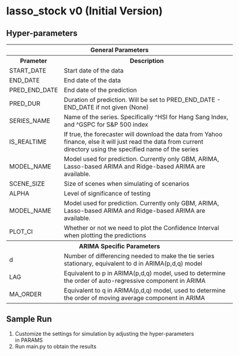 # lasso_stock v0 (Initial Version)

## Hyper-parameters

<table style="width:120%">
  <tr>
    <th colspan = "2">General Parameters</th>
  </tr>
  <tr>
    <th>Prameter</th>
    <th>Description</th>
  </tr>
  <tr>
    <td>START_DATE</td>
    <td>Start date of the data</td>
  </tr>
  <tr>
    <td>END_DATE</td>
    <td>End date of the data</td>
  </tr>
  <tr>
    <td>PRED_END_DATE</td>
    <td>End date of the prediction</td>
  </tr>  
  <tr>
    <td>PRED_DUR</td>
    <td>Duration of prediction. Will be set to PRED_END_DATE - END_DATE if not given (None)</td>
  </tr>
  <tr>
    <td>SERIES_NAME</td>
    <td>Name of the series. Specifically ^HSI for Hang Sang Index, and ^GSPC for S&P 500 index</td>
  </tr>
  <tr>
    <td>IS_REALTIME</td>
    <td>If true, the forecaster will download the data from Yahoo finance, else it will just read the data from current directory using the specified name of the series</td>
  </tr>
  <tr>
    <td>MODEL_NAME</td>
    <td>Model used for prediction. Currently only GBM, ARIMA, Lasso-based ARIMA and Ridge-based ARIMA are available.</td>
  </tr>
  <tr>
    <td>SCENE_SIZE</td>
    <td>Size of scenes when simulating of scenarios</td>
  </tr>  
  <tr>
    <td>ALPHA</td>
    <td>Level of significance of testing</td>
  </tr>
  <tr>
    <td>MODEL_NAME</td>
    <td>Model used for prediction. Currently only GBM, ARIMA, Lasso-based ARIMA and Ridge-based ARIMA are available.</td>
  </tr>
  <tr>
    <td>PLOT_CI</td>
    <td>Whether or not we need to plot the Confidence Interval when plotting the predictions</td>
  </tr>  
  <tr>
    <th colspan = "2">ARIMA Specific Parameters</th>
  </tr>
  <tr>
    <td>d</td>
    <td>Number of differencing needed to make the tie series stationary, equivalent to d in ARIMA(p,d,q) model</th>
  </tr>
  <tr>
    <td>LAG</td>
    <td>Equivalent to p in ARIMA(p,d,q) model, used to determine the order of auto-regressive component in ARIMA</td>
  </tr>
  <tr>
    <td>MA_ORDER</td>
    <td>Equivalent to q in ARIMA(p,d,q) model, used to determine the order of moving average component in ARIMA</td>
  </tr>
</table>

## Sample Run

1. Customize the settings for simulation by adjusting the hyper-parameters in PARAMS
2. Run main.py to obtain the results
